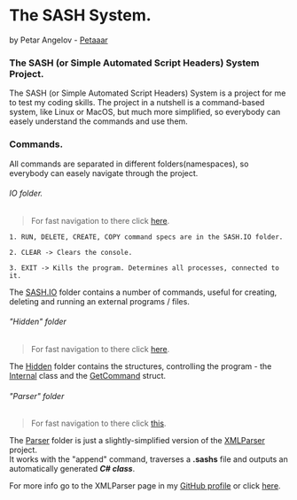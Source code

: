 # The SASH System.
by Petar Angelov - [Petaaar](https://github.com/Petaaar)

### The SASH (or Simple Automated Script Headers) System Project.

The SASH (or Simple Automated Script Headers) System is a project for me to test my coding skills.
The project in a nutshell is a command-based system, like Linux or MacOS, but much more simplified,  so everybody can easely understand the commands and use them.  

### Commands.  
All commands are separated in different folders(namespaces), so everybody can easely navigate through the project.

###### IO folder.  
> For fast navigation to there click [here](https://github.com/Petaaar/SASH/blob/master/SASH/IO/).  

```  
1. RUN, DELETE, CREATE, COPY command specs are in the SASH.IO folder.  

2. CLEAR -> Clears the console.  

3. EXIT -> Kills the program. Determines all processes, connected to it.

```  

The [SASH.IO](https://github.com/Petaaar/SASH/blob/master/SASH/IO/) folder contains a number of commands, useful for 
creating, deleting and running an external programs / files.

###### "Hidden" folder  
> For fast navigation to there click [here](https://github.com/Petaaar/SASH/tree/master/SASH/Hidden).  

The [Hidden](https://github.com/Petaaar/SASH/tree/master/SASH/Hidden) folder contains the structures, controlling the program - the [Internal](https://github.com/Petaaar/SASH/blob/master/SASH/Hidden/Internal.cs) class and the [GetCommand](https://github.com/Petaaar/SASH/blob/master/SASH/Hidden/GetCommand.cs) struct.

###### "Parser" folder
> For fast navigation to there click [this](https://github.com/Petaaar/SASH/tree/master/SASH/Parser).

The [Parser](https://github.com/Petaaar/SASH/tree/master/SASH/Parser) folder is just a slightly-simplified version of the [XMLParser](https://github.com/Petaaar/xmlparser) project.  
It works with the "append" command, traverses a __.sashs__ file and outputs an automatically generated __*C# class*__.    

For more info go to the XMLParser page in my [GitHub profile](https://github.com/Petaaar) or click [here](https://github.com/Petaaar/xmlparser).
